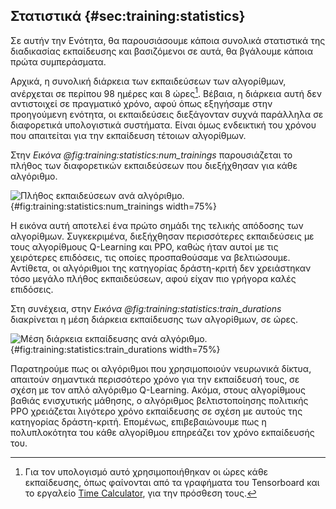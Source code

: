 ## Στατιστικά {#sec:training:statistics}

Σε αυτήν την Ενότητα, θα παρουσιάσουμε κάποια συνολικά στατιστικά της διαδικασίας εκπαίδευσης και βασιζόμενοι σε αυτά, θα βγάλουμε κάποια πρώτα συμπεράσματα.

Αρχικά, η συνολική διάρκεια των εκπαιδεύσεων των αλγορίθμων, ανέρχεται σε περίπου 98 ημέρες και 8 ώρες[^calculation]. Βέβαια, η διάρκεια αυτή δεν αντιστοιχεί σε πραγματικό χρόνο, αφού όπως εξηγήσαμε στην προηγούμενη ενότητα, οι εκπαιδεύσεις διεξάγονταν συχνά παράλληλα σε διαφορετικά υπολογιστικά συστήματα. Είναι όμως ενδεικτική του χρόνου που απαιτείται για την εκπαίδευση τέτοιων αλγορίθμων.

[^calculation]: Για τον υπολογισμό αυτό χρησιμοποιήθηκαν οι ώρες κάθε εκπαίδευσης, όπως φαίνονται από τα γραφήματα του Tensorboard και το εργαλείο [Time Calculator](https://www.calculatehours.com/Time_Calculator.html), για την πρόσθεση τους.

Στην *Εικόνα @fig:training:statistics:num_trainings* παρουσιάζεται το πλήθος των διαφορετικών εκπαιδεύσεων που διεξήχθησαν για κάθε αλγόριθμο. 

![Πλήθος εκπαιδεύσεων ανά αλγόριθμο.](5-training/figures/Stats-number-trainings.png){#fig:training:statistics:num_trainings width=75%}

Η εικόνα αυτή αποτελεί ένα πρώτο σημάδι της τελικής απόδοσης των αλγορίθμων. Συγκεκριμένα, διεξήχθησαν περισσότερες εκπαιδεύσεις με τους αλγορίθμους Q-Learning και PPO, καθώς ήταν αυτοί με τις χειρότερες επιδόσεις, τις οποίες προσπαθούσαμε να βελτιώσουμε. Αντίθετα, οι αλγόριθμοι της κατηγορίας δράστη-κριτή δεν χρειάστηκαν τόσο μεγάλο πλήθος εκπαιδεύσεων, αφού είχαν πιο γρήγορα καλές επιδόσεις.

Στη συνέχεια, στην *Εικόνα @fig:training:statistics:train_durations* διακρίνεται η μέση διάρκεια εκπαίδευσης των αλγορίθμων, σε ώρες.

![Μέση διάρκεια εκπαίδευσης ανά αλγόριθμο.](5-training/figures/Stats-training-duration.png){#fig:training:statistics:train_durations width=75%}

Παρατηρούμε πως οι αλγόριθμοι που χρησιμοποιούν νευρωνικά δίκτυα, απαιτούν σημαντικά περισσότερο χρόνο για την εκπαίδευσή τους, σε σχέση με τον απλό αλγόριθμο Q-Learning. Ακόμα, στους αλγορίθμους βαθιάς ενισχυτικής μάθησης, ο αλγόριθμος βελτιστοποίησης πολιτικής PPO χρειάζεται λιγότερο χρόνο εκπαίδευσης σε σχέση με αυτούς της κατηγορίας δράστη-κριτή. Επομένως, επιβεβαιώνουμε πως η πολυπλοκότητα του κάθε αλγορίθμου επηρεάζει τον χρόνο εκπαίδευσής του.